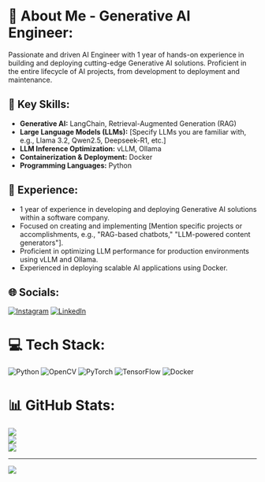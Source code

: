 # 💫 About Me - Generative AI Engineer:
Passionate and driven AI Engineer with 1 year of hands-on experience in building and deploying cutting-edge Generative AI solutions. Proficient in the entire lifecycle of AI projects, from development to deployment and maintenance.<br>

## 🚀 Key Skills:

* **Generative AI:** LangChain, Retrieval-Augmented Generation (RAG)
* **Large Language Models (LLMs):** [Specify LLMs you are familiar with, e.g., Llama 3.2, Qwen2.5, Deepseek-R1, etc.]
* **LLM Inference Optimization:** vLLM, Ollama
* **Containerization & Deployment:** Docker
* **Programming Languages:** Python

## 💼 Experience:

* 1 year of experience in developing and deploying Generative AI solutions within a software company.
* Focused on creating and implementing [Mention specific projects or accomplishments, e.g., "RAG-based chatbots," "LLM-powered content generators"].
* Proficient in optimizing LLM performance for production environments using vLLM and Ollama.
* Experienced in deploying scalable AI applications using Docker.


## 🌐 Socials:
[![Instagram](https://img.shields.io/badge/Instagram-%23E4405F.svg?logo=Instagram&logoColor=white)](https://instagram.com/justt_vishva) [![LinkedIn](https://img.shields.io/badge/LinkedIn-%230077B5.svg?logo=linkedin&logoColor=white)](https://linkedin.com/in/vishva-r) 

# 💻 Tech Stack:
![Python](https://img.shields.io/badge/python-3670A0?style=for-the-badge&logo=python&logoColor=ffdd54) ![OpenCV](https://img.shields.io/badge/opencv-%23white.svg?style=for-the-badge&logo=opencv&logoColor=white) ![PyTorch](https://img.shields.io/badge/PyTorch-%23EE4C2C.svg?style=for-the-badge&logo=PyTorch&logoColor=white) ![TensorFlow](https://img.shields.io/badge/TensorFlow-%23FF6F00.svg?style=for-the-badge&logo=TensorFlow&logoColor=white) ![Docker](https://img.shields.io/badge/docker-%230db7ed.svg?style=for-the-badge&logo=docker&logoColor=white)
# 📊 GitHub Stats:
![](https://github-readme-stats.vercel.app/api?username=vishvaRam&theme=dark&hide_border=true&include_all_commits=true&count_private=true)<br/>
![](https://nirzak-streak-stats.vercel.app/?user=vishvaRam&theme=dark&hide_border=true)<br/>
![](https://github-readme-stats.vercel.app/api/top-langs/?username=vishvaRam&theme=dark&hide_border=true&include_all_commits=true&count_private=true&layout=compact)

---
[![](https://visitcount.itsvg.in/api?id=vishvaRam&icon=0&color=0)](https://visitcount.itsvg.in)

<!-- Proudly created with GPRM ( https://gprm.itsvg.in ) -->
